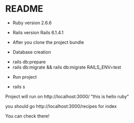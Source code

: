 # README

* Ruby version 2.6.6
* Rails version Rails 6.1.4.1

* After you clone the project
bundle

* Database creation
- rails db:prepare
- rails db:migrate && rails db:migrate RAILS_ENV=test

* Run project
- rails s

Project will run on http://localhost:3000/ "this is hello ruby"

you should go http://localhost:3000/recipes for index

You can check there!

